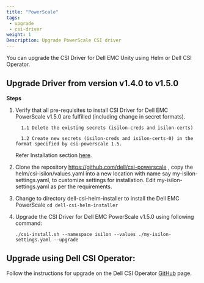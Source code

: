 ```yaml
---
title: "PowerScale"
tags: 
 - upgrade
 - csi-driver
weight: 1
Description: Upgrade PowerScale CSI driver
---
```

You can upgrade the CSI Driver for Dell EMC Unity using Helm or Dell CSI Operator.

## Upgrade Driver from version v1.4.0 to v1.5.0

**Steps**
1. Verify that all pre-requisites to install CSI Driver for Dell EMC PowerScale v1.5.0 are fulfilled (including change in secret formats).
   
         1.1 Delete the existing secrets (isilon-creds and isilon-certs)
   
         1.2 Create new secrets (isilon-creds and isilon-certs-0) in the format specified by csi-powerscale 1.5. 
   
      Refer Installation section [here](./../../../installation/helm/isilon/#install-csi-driver-for-powerscale).
2. Clone the repository https://github.com/dell/csi-powerscale , copy the helm/csi-isilon/values.yaml into a new location with name say my-isilon-settings.yaml, to customize settings for installation. Edit my-isilon-settings.yaml as per the requirements.
3. Change to directory dell-csi-helm-installer to install the Dell EMC PowerScale `cd dell-csi-helm-installer`
4. Upgrade the CSI Driver for Dell EMC PowerScale v1.5.0 using following command:

   `./csi-install.sh --namespace isilon --values ./my-isilon-settings.yaml --upgrade`


## Upgrade using Dell CSI Operator:

Follow the instructions for upgrade on the Dell CSI Operator [GitHub](https://github.com/dell/dell-csi-operator) page.
